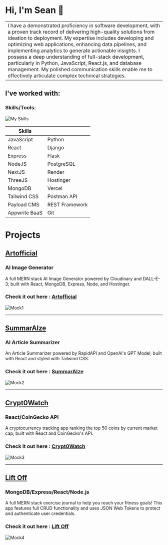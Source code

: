 # Hi, I'm Sean 👋

<table>
<tr>
<td>
I have a demonstrated proficiency in software development, with a proven track record of delivering high-quality solutions from ideation to deployment. My expertise includes developing and optimizing web applications, enhancing data pipelines, and implementing analytics to generate actionable insights. I possess a deep understanding of full-stack development, particularly in Python, JavaScript, React.js, and database management. My polished communication skills enable me to effectively articulate complex technical strategies.
</td>
</tr>
</table>

## I've worked with:

### Skills/Tools:

![My Skills](https://skillicons.dev/icons?i=js,react,express,mongodb,nodejs,nextjs,threejs,tailwind,python,django,flask,postgres,postman,vercel,git)


| Skills        |               |
| ------------- | ------------- |
| JavaScript    | Python        |
| React         | Django        |
| Express       | Flask         |
| NodeJS        | PostgreSQL    |
| NextJS        | Render        |
| ThreeJS       | Hostinger     |
| MongoDB       | Vercel        |
| Tailwind CSS  | Postman API   |
| Payload CMS   | REST Framework|
| Appwrite BaaS | Git           |

# Projects


## [Artofficial](https://github.com/Scurrlin/Artofficial)

### AI Image Generator

A full MERN stack AI Image Generator powered by Cloudinary and DALL-E-3; built with React, MongoDB, Express, Node, and Hostinger.

### Check it out here : [Artofficial](http://www.artofficial.fun)

![Mock1](https://i.imgur.com/C68pL4c.png)

<hr>

## [SummarAIze](https://github.com/Scurrlin/AI_Article_Summarizer_Clone)

### AI Article Summarizer

An Article Summarizer powered by RapidAPI and OpenAI's GPT Model; built with React and styled with Tailwind CSS. 

### Check it out here : [SummarAIze](https://summaraize-jj5v.onrender.com/)

![Mock2](https://i.imgur.com/jHjQmjP.png)

<hr>

## [Crypt0Watch](https://github.com/Scurrlin/Crypt0Watch)

### React/CoinGecko API

A cryptocurrency tracking app ranking the top 50 coins by current market cap; built with React and CoinGecko's API.

### Check it out here : [Crypt0Watch](https://crypt0watch.onrender.com/)

![Mock3](https://i.imgur.com/OMS9OlV.png)

<hr>

## [Lift Off](https://github.com/Scurrlin/Lift-Off)

### MongoDB/Express/React/Node.js

A full MERN stack exercise journal to help you reach your fitness goals! This app features full CRUD functionality and uses JSON Web Tokens to protect and authenticate user credentials.

### Check it out here : [Lift Off](http://www.lift-off.fun/)

![Mock4](https://i.imgur.com/zKpwWs2.png)

